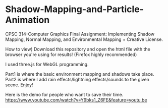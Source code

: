 # Shadow-Mapping-and-Particle-Animation
CPSC 314-Computer Graphics Final Assignment: Implementing Shadow Mapping, Normal Mapping, and Environmental Mapping + Creative License.

How to view)
Download this repository and open the html file with the browser you're using for results! (Firefox highly recommended)

I used three.js for WebGL programming.

Part1 is where the basic environment mapping and shadows take place.
Part2 is where I add rain effects/lightning effects/sounds to the given scene.
Enjoy!

Here is the demo for people who want to save their time.
https://www.youtube.com/watch?v=Y9bks1_Z6FE&feature=youtu.be
